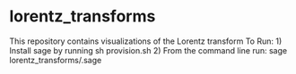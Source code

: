# lorentz_transforms
This repository contains visualizations of the Lorentz transform
To Run: 1) Install sage by running sh provision.sh 2) From the command line run: sage lorentz_transforms/.sage
